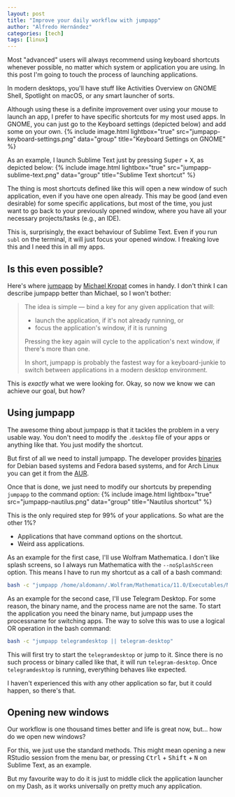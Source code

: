 ```yaml
---
layout: post
title: "Improve your daily workflow with jumpapp"
author: "Alfredo Hernández"
categories: [tech]
tags: [linux]
---
```


Most "advanced" users will always recommend using keyboard shortcuts whenever possible, no matter which system or application you are using. In this post I'm going to touch the process of launching applications.

In modern desktops, you'll have stuff like Activities Overview on GNOME Shell, Spotlight on macOS, or any smart launcher of sorts.

Although using these is a definite improvement over using your mouse to launch an app, I prefer to have specific shortcuts for my most used apps. In GNOME, you can just go to the Keyboard settings (depicted below) and add some on your own.
{% include image.html lightbox="true" src="jumpapp-keyboard-settings.png" data="group" title="Keyboard Settings on GNOME"  %}

As an example, I launch Sublime Text just by pressing <kbd>Super</kbd> + <kbd>X</kbd>, as depicted below:
{% include image.html lightbox="true" src="jumpapp-sublime-text.png" data="group" title="Sublime Text shortcut" %}

The thing is most shortcuts defined like this will open a new window of such application, even if you have one open already. This may be good (and even desirable) for some specific applications, but most of the time, you just want to go back to your previously opened window, where you have all your necessary projects/tasks (e.g., an IDE).

This is, surprisingly, the exact behaviour of Sublime Text. Even if you run `subl` on the terminal, it will just focus your opened window. I freaking love this and I need this in all my apps.

## Is this even possible?

Here's where [jumpapp](https://github.com/mkropat/jumpapp) by [Michael Kropat](https://github.com/mkropat) comes in handy. I don't think I can describe jumpapp better than Michael, so I won't bother:

> The idea is simple — bind a key for any given application that will:
>
> - launch the application, if it's not already running, or
> - focus the application's window, if it is running
>
> Pressing the key again will cycle to the application's next window, if there's more than one.
>
> In short, jumpapp is probably the fastest way for a keyboard-junkie to switch between applications in a modern desktop environment.

This is *exactly* what we were looking for. Okay, so now we know we can achieve our goal, but how?

## Using jumpapp

The awesome thing about jumpapp is that it tackles the problem in a very usable way. You don't need to modify the `.desktop` file of your apps or anything like that. You just modify the shortcut.

But first of all we need to install jumpapp. The developer provides [binaries](https://github.com/mkropat/jumpapp/releases) for Debian based systems and Fedora based systems, and for Arch Linux you can get it from the [AUR](https://aur.archlinux.org/packages/jumpapp-git/).

Once that is done, we just need to modify our shortcuts by prepending `jumpapp` to the command option:
{% include image.html lightbox="true" src="jumpapp-nautilus.png" data="group" title="Nautilus shortcut" %}

This is the only required step for 99% of your applications. So what are the other 1%?

- Applications that have command options on the shortcut.
- Weird ass applications.

As an example for the first case, I'll use Wolfram Mathematica. I don't like splash screens, so I always run Mathematica with the `--noSplashScreen` option. This means I have to run my shortcut as a call of a bash command:
```bash
bash -c "jumpapp /home/aldomann/.Wolfram/Mathematica/11.0/Executables/Mathematica --noSplashScreen"
```

As an example for the second case, I'll use Telegram Desktop. For some reason, the binary name, and the process name are not the same. To start the application you need the binary name, but jumpapp uses the processname for switching apps. The way to solve this was to use a logical OR operation in the bash command:
```bash
bash -c "jumpapp telegramdesktop || telegram-desktop"
```

This will first try to start the `telegramdesktop` or jump to it. Since there is no such process or binary called like that, it will run `telegram-desktop`. Once `telegramdesktop` is running, everything behaves like expected.

I haven't experienced this with any other application so far, but it could happen, so there's that.

## Opening new windows

Our workflow is one thousand times better and life is great now, but... how do we open new windows?

For this, we just use the standard methods. This might mean opening a new RStudio session from the menu bar, or pressing <kbd>Ctrl</kbd> + <kbd>Shift</kbd> + <kbd>N</kbd> on Sublime Text, as an example.

But my favourite way to do it is just to middle click the application launcher on my Dash, as it works universally on pretty much any application.
